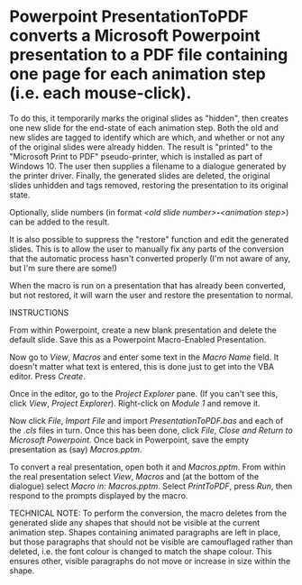 # Powerpoint PresentationToPDF converts a Microsoft Powerpoint presentation to a PDF file containing one page for each animation step (i.e. each mouse-click).
To do this, it temporarily marks the original slides as "hidden", then creates one new slide for the end-state of each animation step. Both the old and new slides are tagged to identify which are which, and whether or not any of the original slides were already hidden. The result is "printed" to the "Microsoft Print to PDF" pseudo-printer, which is installed as part of Windows 10. The user then supplies a filename to a dialogue generated by the printer driver. Finally, the generated slides are deleted, the original slides unhidden and tags removed, restoring the presentation to its original state.

Optionally, slide numbers (in format *\<old slide number\>**-**\<animation step\>*) can be added to the result.

It is also possible to suppress the "restore" function and edit the generated slides. This is to allow the user to manually fix any parts of the conversion that the automatic process hasn't converted properly (I'm not aware of any, but I'm sure there are some!)

When the macro is run on a presentation that has already been converted, but not restored, it will warn the user and restore the presentation to normal.

INSTRUCTIONS

From within Powerpoint, create a new blank presentation and delete the default slide. Save this as a Powerpoint Macro-Enabled Presentation.

Now go to *View*, *Macros* and enter some text in the *Macro Name* field. It doesn't matter what text is entered, this is done just to get into the VBA editor. Press *Create*.

Once in the editor, go to the *Project Explorer* pane. (If you can't see this, click *View*, *Project Explorer*). Right-click on *Module 1* and remove it.

Now click *File*, *Import File* and import *PresentationToPDF.bas* and each of the *.cls* files in turn. Once this has been done, click *File*, *Close and Return to Microsoft Powerpoint*. Once back in Powerpoint, save the empty presentation as (say) *Macros.pptm*.

To convert a real presentation, open both it and *Macros.pptm*. From within the real presentation select *View*, *Macros* and (at the bottom of the dialogue) select *Macro in: Macros.pptm*. Select *PrintToPDF*, press *Run*, then respond to the prompts displayed by the macro.

TECHNICAL NOTE: To perform the conversion, the macro deletes from the generated slide any shapes that should not be visible at the current animation step. Shapes containing animated paragraphs are left in place, but those paragraphs that should not be visible are camouflaged rather than deleted, i.e. the font colour is changed to match the shape colour. This ensures other, visible paragraphs do not move or increase in size within the shape.
